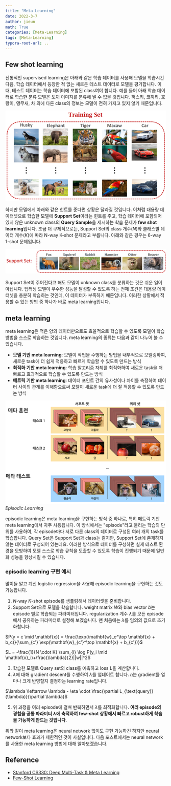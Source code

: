 ```yaml
---
title: "Meta Learning"
date: 2022-3-7
author: jieun
math: True
categories: [Meta-Learning]
tags: [Meta-Learning]
typora-root-url: ..
---
```




## Few shot learning

전통적인 supervised learning은 아래와 같은 학습 데이터를 사용해 모델을 학습시킨 다음, 학습 데이터에서 등장한 적 없는 새로운 테스트 데이터로 모델을 평가합니다. 이 때, 테스트 데이터는 학습 데이터에 포함된 class여야 합니다. 예를 들어 아래 학습 데이터로 학습한 분류 모델은 토끼 이미지를 분류해 낼 수 없을 것입니다. 허스키, 코끼리, 호랑이, 앵무새, 차 외에 다른 class의 정보는 모델이 전혀 가지고 있지 않기 때문입니다.

![](/assets/img/meta/few-shot1.jpg)

하지만 모델에게 아래와 같은 힌트를 준다면 상황은 달라질 것입니다. 이처럼 대용량 데이터셋으로 학습한 모델에 **Support Set**이라는 힌트를 주고, 학습 데이터에 포함되어 있지 않은 unknown class의 **Query Sample**을 제시하는 학습 문제가 **few shot learning**입니다. 조금 더 구체적으로는, Support Set의 class 개수($N$)와 클래스별 데이터 개수($K$)에 따라 N-way K-shot 문제라고 부릅니다. 아래와 같은 경우는 6-way 1-shot 문제입니다.

![](/assets/img/meta/few-shot2.jpg)

Support Set이 주어진다고 해도 모델이 unknown class를 분류하는 것은 쉬운 일이 아닙니다. 딥러닝 모델이 우수한 성능을 달성할 수 있도록 하는 전제 조건은 대용량 데이터셋을 충분히 학습하는 것인데, 이 데이터가 부족하기 때문입니다. 이러한 상황에서 적용할 수 있는 방법 중 하나가 바로 meta learning입니다.



## meta learning

meta learning은 적은 양의 데이터만으로도 효율적으로 학습할 수 있도록 모델이 학습 방법을 스스로 학습하는 것입니다. meta learning의 종류는 다음과 같이 나누어 볼 수 있습니다.

- **모델 기반 meta learning**: 모델이 작업을 수행하는 방법을 내부적으로 모델링하여, 새로운 task에 더 쉽게 적응하고 빠르게 학습할 수 있도록 만드는 방식
- **최적화 기반 meta learning**: 학습 알고리즘 자체를 최적화하여 새로운 task을 더 빠르고 효과적으로 학습할 수 있도록 만드는 방식
- **메트릭 기반 meta learning**: 데이터 포인트 간의 유사성이나 차이를 측정하여 데이터 사이의 관계를 이해함으로써 모델이 새로운 task에 더 잘 적응할 수 있도록 만드는 방식

![](/assets/img/meta/ep.png)
_Episodic Learning_

episodic learning은 meta learning을 구현하는 방식 중 하나로, 특히 메트릭 기반 meta learning에서 자주 사용됩니다. 이 방식에서는 "episode"라고 불리는 학습의 단위를 사용하여, 각 episode마다 서로 다른 class의 데이터로 구성된 여러 개의 task를 학습합니다. Query Set은 Support Set과 class는 같지만, Support Set에 존재하지 않는 데이터로 구성되어 있는데요. 이러한 방식으로 데이터를 구성하면 실제 테스트 환경을 모방하여 모델 스스로 학습 규칙을 도출할 수 있도록 학습이 진행되기 때문에 일반화 성능을 향상시킬 수 있습니다.

### episodic learning 구현 예시

많이들 알고 계신 logistic regression을 사용해 episodic learning을 구현하는 것도 가능합니다.

1. $N$-way $K$-shot episode를 샘플링해서 데이터셋을 준비합니다.
2. Support Set으로 모델을 학습합니다. weight matrix $W$와 bias vector $b$는 episode 별로 학습되는 파라미터입니다. regularization 계수 $\lambda$를 모든 episode에서 공유하는 파라미터로 설정해 보겠습니다. 맨 처음에는 $\lambda$를 임의의 값으로 초기화합니다.

$P(y = c \mid \mathbf{x}) = \frac{\exp(\mathbf{w}_c^\top \mathbf{x} + b_c)}{\sum_{c'} \exp(\mathbf{w}_{c'}^\top \mathbf{x} + b_{c'})}$

$L = -\frac{1}{N \cdot K} \sum_{i} \log P(y_i \mid \mathbf{x}_i)+\frac{\lambda}{2}||w||^2$

3. 학습한 모델로 Query set의 class를 예측하고 loss $L$을 계산합니다.
4. $\lambda$에 대해 gradient descent를 수행하여 $\lambda$를 업데이트 합니다. $\eta$는 gradient를 얼마나 크게 반영할지 결정하는 learning rate입니다.

$\lambda  \leftarrow  \lambda - \eta \cdot \frac{\partial L_{\text{query}}(\lambda)}{\partial \lambda}$

5. 위 과정을 여러 episode에 걸쳐 반복하면서 $\lambda$를 최적화합니다. **여러 episode의 경험을 공통 파라미터 $\lambda$에 축적하여 few-shot 상황에서 빠르고 robust하게 학습을 가능하게 만드는 것입니다.**

위와 같이 meta learning은 neural network 없이도 구현 가능하긴 하지만 neural network보다 효과가 제한적인 것이 사실입니다. 다음 포스트에서는 neural network를 사용한 meta learning 방법에 대해 알아보겠습니다.



## Reference

- [Stanford CS330: Deep Multi-Task & Meta Learning](https://www.youtube.com/watch?v=dYmJd_fJLW0&list=PLoROMvodv4rMIJ-TvblAIkw28Wxi27B36)
- [Few-Shot Learning](https://www.youtube.com/watch?v=hE7eGew4eeg)
